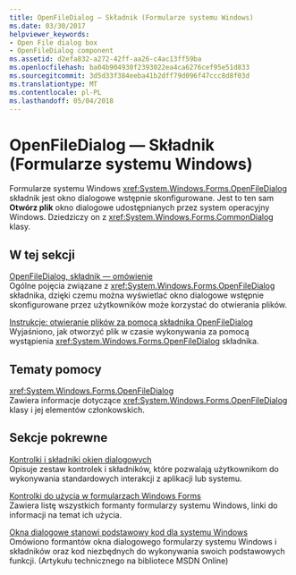 ```yaml
---
title: OpenFileDialog — Składnik (Formularze systemu Windows)
ms.date: 03/30/2017
helpviewer_keywords:
- Open File dialog box
- OpenFileDialog component
ms.assetid: d2efa832-a272-42ff-aa26-c4ac13ff59ba
ms.openlocfilehash: ba04b904930f2393022ea4ca6276cef95e51d833
ms.sourcegitcommit: 3d5d33f384eeba41b2dff79d096f47ccc8d8f03d
ms.translationtype: MT
ms.contentlocale: pl-PL
ms.lasthandoff: 05/04/2018
---
```

# <a name="openfiledialog-component-windows-forms"></a>OpenFileDialog — Składnik (Formularze systemu Windows)
Formularze systemu Windows <xref:System.Windows.Forms.OpenFileDialog> składnik jest okno dialogowe wstępnie skonfigurowane. Jest to ten sam **Otwórz plik** okno dialogowe udostępnianych przez system operacyjny Windows. Dziedziczy on z <xref:System.Windows.Forms.CommonDialog> klasy.  
  
## <a name="in-this-section"></a>W tej sekcji  
 [OpenFileDialog, składnik — omówienie](../../../../docs/framework/winforms/controls/openfiledialog-component-overview-windows-forms.md)  
 Ogólne pojęcia związane z <xref:System.Windows.Forms.OpenFileDialog> składnika, dzięki czemu można wyświetlać okno dialogowe wstępnie skonfigurowane przez użytkowników może korzystać do otwierania plików.  
  
 [Instrukcje: otwieranie plików za pomocą składnika OpenFileDialog](../../../../docs/framework/winforms/controls/how-to-open-files-using-the-openfiledialog-component.md)  
 Wyjaśniono, jak otworzyć plik w czasie wykonywania za pomocą wystąpienia <xref:System.Windows.Forms.OpenFileDialog> składnika.  
  
## <a name="reference"></a>Tematy pomocy  
 <xref:System.Windows.Forms.OpenFileDialog>  
 Zawiera informacje dotyczące <xref:System.Windows.Forms.OpenFileDialog> klasy i jej elementów członkowskich.  
  
## <a name="related-sections"></a>Sekcje pokrewne  
 [Kontrolki i składniki okien dialogowych](../../../../docs/framework/winforms/controls/dialog-box-controls-and-components-windows-forms.md)  
 Opisuje zestaw kontrolek i składników, które pozwalają użytkownikom do wykonywania standardowych interakcji z aplikacji lub systemu.  
  
 [Kontrolki do użycia w formularzach Windows Forms](../../../../docs/framework/winforms/controls/controls-to-use-on-windows-forms.md)  
 Zawiera listę wszystkich formanty formularzy systemu Windows, linki do informacji na temat ich użycia.  
  
 [Okna dialogowe stanowi podstawowy kod dla systemu Windows](http://go.microsoft.com/fwlink/?LinkID=102575)  
 Omówiono formantów okna dialogowego formularzy systemu Windows i składników oraz kod niezbędnych do wykonywania swoich podstawowych funkcji. (Artykułu technicznego na bibliotece MSDN Online)
